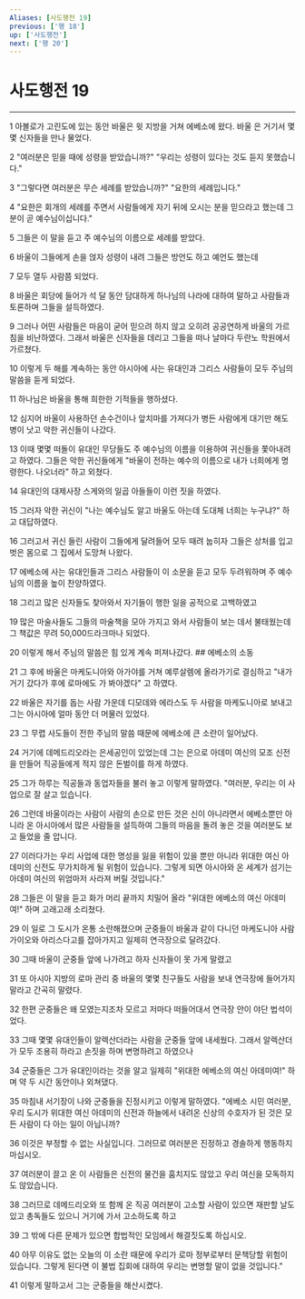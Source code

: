 ```yaml
---
Aliases: [사도행전 19]
previous: ['행 18']
up: ['사도행전']
next: ['행 20']
---
```

# 사도행전 19

***


1 아볼로가 고린도에 있는 동안 바울은 윗 지방을 거쳐 에베소에 왔다. 바울 은 거기서 몇몇 신자들을 만나 물었다. 

2 "여러분은 믿을 때에 성령을 받았습니까?" "우리는 성령이 있다는 것도 듣지 못했습니다." 

3 "그렇다면 여러분은 무슨 세례를 받았습니까?" "요한의 세례입니다." 

4 "요한은 회개의 세례를 주면서 사람들에게 자기 뒤에 오시는 분을 믿으라고 했는데 그분이 곧 예수님이십니다." 

5 그들은 이 말을 듣고 주 예수님의 이름으로 세례를 받았다. 

6 바울이 그들에게 손을 얹자 성령이 내려 그들은 방언도 하고 예언도 했는데 

7 모두 열두 사람쯤 되었다. 

8 바울은 회당에 들어가 석 달 동안 담대하게 하나님의 나라에 대하여 말하고 사람들과 토론하며 그들을 설득하였다. 

9 그러나 어떤 사람들은 마음이 굳어 믿으려 하지 않고 오히려 공공연하게 바울의 가르침을 비난하였다. 그래서 바울은 신자들을 데리고 그들을 떠나 날마다 두란노 학원에서 가르쳤다. 

10 이렇게 두 해를 계속하는 동안 아시아에 사는 유대인과 그리스 사람들이 모두 주님의 말씀을 듣게 되었다. 

11 하나님은 바울을 통해 희한한 기적들을 행하셨다. 

12 심지어 바울이 사용하던 손수건이나 앞치마를 가져다가 병든 사람에게 대기만 해도 병이 낫고 악한 귀신들이 나갔다. 

13 이때 몇몇 떠돌이 유대인 무당들도 주 예수님의 이름을 이용하여 귀신들을 쫓아내려고 하였다. 그들은 악한 귀신들에게 "바울이 전하는 예수의 이름으로 내가 너희에게 명령한다. 나오너라" 하고 외쳤다. 

14 유대인의 대제사장 스게와의 일곱 아들들이 이런 짓을 하였다. 

15 그러자 악한 귀신이 "나는 예수님도 알고 바울도 아는데 도대체 너희는 누구냐?" 하고 대답하였다. 

16 그러고서 귀신 들린 사람이 그들에게 달려들어 모두 때려 눕히자 그들은 상처를 입고 벗은 몸으로 그 집에서 도망쳐 나왔다. 

17 에베소에 사는 유대인들과 그리스 사람들이 이 소문을 듣고 모두 두려워하며 주 예수님의 이름을 높이 찬양하였다. 

18 그리고 많은 신자들도 찾아와서 자기들이 행한 일을 공적으로 고백하였고 

19 많은 마술사들도 그들의 마술책을 모아 가지고 와서 사람들이 보는 데서 불태웠는데 그 책값은 무려 50,000드라크마나 되었다. 

20 이렇게 해서 주님의 말씀은 힘 있게 계속 퍼져나갔다. ## 에베소의 소동 

21 그 후에 바울은 마케도니아와 아가야를 거쳐 예루살렘에 올라가기로 결심하고 "내가 거기 갔다가 후에 로마에도 가 봐야겠다" 고 하였다. 

22 바울은 자기를 돕는 사람 가운데 디모데와 에라스도 두 사람을 마케도니아로 보내고 그는 아시아에 얼마 동안 더 머물러 있었다. 

23 그 무렵 사도들이 전한 주님의 말씀 때문에 에베소에 큰 소란이 일어났다. 

24 거기에 데메드리오라는 은세공인이 있었는데 그는 은으로 아데미 여신의 모조 신전을 만들어 직공들에게 적지 않은 돈벌이를 하게 하였다. 

25 그가 하루는 직공들과 동업자들을 불러 놓고 이렇게 말하였다. "여러분, 우리는 이 사업으로 잘 살고 있습니다. 

26 그런데 바울이라는 사람이 사람의 손으로 만든 것은 신이 아니라면서 에베소뿐만 아니라 온 아시아에서 많은 사람들을 설득하여 그들의 마음을 돌려 놓은 것을 여러분도 보고 들었을 줄 압니다. 

27 이러다가는 우리 사업에 대한 명성을 잃을 위험이 있을 뿐만 아니라 위대한 여신 아데미의 신전도 무가치하게 될 위험이 있습니다. 그렇게 되면 아시아와 온 세계가 섬기는 아데미 여신의 위엄마저 사라져 버릴 것입니다." 

28 그들은 이 말을 듣고 화가 머리 끝까지 치밀어 올라 "위대한 에베소의 여신 아데미여!" 하며 고래고래 소리쳤다. 

29 이 일로 그 도시가 온통 소란해졌으며 군중들이 바울과 같이 다니던 마케도니아 사람 가이오와 아리스다고를 잡아가지고 일제히 연극장으로 달려갔다. 

30 그때 바울이 군중들 앞에 나가려고 하자 신자들이 못 가게 말렸고 

31 또 아시아 지방의 로마 관리 중 바울의 몇몇 친구들도 사람을 보내 연극장에 들어가지 말라고 간곡히 말렸다. 

32 한편 군중들은 왜 모였는지조차 모르고 저마다 떠들어대서 연극장 안이 야단 법석이었다. 

33 그때 몇몇 유대인들이 알렉산더라는 사람을 군중들 앞에 내세웠다. 그래서 알렉산더가 모두 조용히 하라고 손짓을 하며 변명하려고 하였으나 

34 군중들은 그가 유대인이라는 것을 알고 일제히 "위대한 에베소의 여신 아데미여!" 하며 약 두 시간 동안이나 외쳐댔다. 

35 마침내 서기장이 나와 군중들을 진정시키고 이렇게 말하였다. "에베소 시민 여러분, 우리 도시가 위대한 여신 아데미의 신전과 하늘에서 내려온 신상의 수호자가 된 것은 모든 사람이 다 아는 일이 아닙니까? 

36 이것은 부정할 수 없는 사실입니다. 그러므로 여러분은 진정하고 경솔하게 행동하지 마십시오. 

37 여러분이 끌고 온 이 사람들은 신전의 물건을 훔치지도 않았고 우리 여신을 모독하지도 않았습니다. 

38 그러므로 데메드리오와 또 함께 온 직공 여러분이 고소할 사람이 있으면 재판할 날도 있고 총독들도 있으니 거기에 가서 고소하도록 하고 

39 그 밖에 다른 문제가 있으면 합법적인 모임에서 해결짓도록 하십시오. 

40 아무 이유도 없는 오늘의 이 소란 때문에 우리가 로마 정부로부터 문책당할 위험이 있습니다. 그렇게 된다면 이 불법 집회에 대하여 우리는 변명할 말이 없을 것입니다." 

41 이렇게 말하고서 그는 군중들을 해산시켰다.
